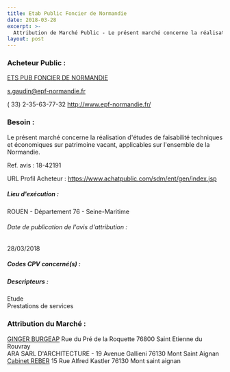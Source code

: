 ```yaml
---
title: Etab Public Foncier de Normandie
date: 2018-03-28
excerpt: >-
  Attribution de Marché Public - Le présent marché concerne la réalisation d'études de faisabilité techniques et économiques sur patrimoine vacant, applicables sur l'ensemble de la Normandie.
layout: post
---
```


### Acheteur Public : 
<a href="/acheteur-139/siren-720500206"> ETS PUB FONCIER DE NORMANDIE</a><br/>



s.gaudin@epf-normandie.fr

( 33) 2-35-63-77-32
http://www.epf-normandie.fr/
### Besoin :

Le présent marché concerne la réalisation d'études de faisabilité techniques et économiques sur patrimoine vacant, applicables sur l'ensemble de la Normandie.

Ref. avis : 18-42191

URL Profil Acheteur : https://www.achatpublic.com/sdm/ent/gen/index.jsp

##### Lieu d'exécution :

ROUEN - Département 76 - Seine-Maritime

###### Date de publication de l'avis d'attribution : 
28/03/2018

##### Codes CPV concerné(s) :

##### Descripteurs :
Etude <br/>
Prestations de services <br/>

### Attribution du Marché :
<a href="/entreprise-573/siren-682008222"> GINGER BURGEAP</a>    Rue du Pré de la Roquette 76800 Saint Etienne du Rouvray <br/>
ARA SARL D'ARCHITECTURE - 19 Avenue Gallieni 76130 Mont Saint Aignan <br/>
<a href="/entreprise-575/siren-781143987"> Cabinet REBER</a>    15 Rue Alfred Kastler 76130 Mont saint aignan <br/>
